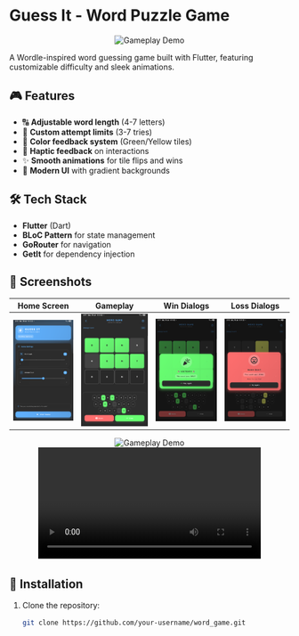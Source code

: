 # Guess It - Word Puzzle Game  

<p align="center">
  <img src="screenshots/gameplay.gif" width="300" alt="Gameplay Demo">
</p>

A Wordle-inspired word guessing game built with Flutter, featuring customizable difficulty and sleek animations.

## 🎮 Features  
- 🔠 **Adjustable word length** (4-7 letters)  
- 🔢 **Custom attempt limits** (3-7 tries)  
- 🎨 **Color feedback system** (Green/Yellow tiles)  
- 📱 **Haptic feedback** on interactions  
- ✨ **Smooth animations** for tile flips and wins  
- 🌈 **Modern UI** with gradient backgrounds  

## 🛠 Tech Stack  
- **Flutter** (Dart)  
- **BLoC Pattern** for state management  
- **GoRouter** for navigation  
- **GetIt** for dependency injection  

## 📸 Screenshots  
| Home Screen | Gameplay | Win Dialogs | Loss Dialogs |
|-------------|----------|------------------|---------------|
| <img src="Screenshot_20250719_141641.png" width="200"> | <img src="Screenshot_20250719_141732.png" width="200"> | <img src="Screenshot_20250719_141743.png" width="200"> | <img src="Screenshot_20250719_141811.png" width="200"> |

<p align="center">
  <img src="app.mp4" width="300" alt="Gameplay Demo">
  <br>
  <video src="https://github.com/your-username/word_game/raw/main/assets/gameplay.mp4" width="400" controls></video>
</p>

## 🚀 Installation  
1. Clone the repository:  
   ```bash
   git clone https://github.com/your-username/word_game.git
